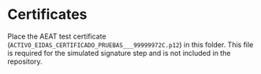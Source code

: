 # Certificates

Place the AEAT test certificate (`ACTIVO_EIDAS_CERTIFICADO_PRUEBAS___99999972C.p12`) in this folder.
This file is required for the simulated signature step and is not included in the repository.
